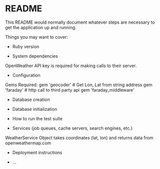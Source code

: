# README

This README would normally document whatever steps are necessary to get the
application up and running.

Things you may want to cover:

* Ruby version

* System dependencies

OpenWeather API key is required for making calls to their server.

* Configuration

Gems Required:
    gem 'geocoder' # Get Lon, Lat from string address
    gem 'faraday' # http call to third party api
    gem 'faraday_middleware'


* Database creation

* Database initialization

* How to run the test suite

* Services (job queues, cache servers, search engines, etc.)

WeatherService Object takes coordinates (lat, lon) and returns data from openweathermap.com

* Deployment instructions

* ...